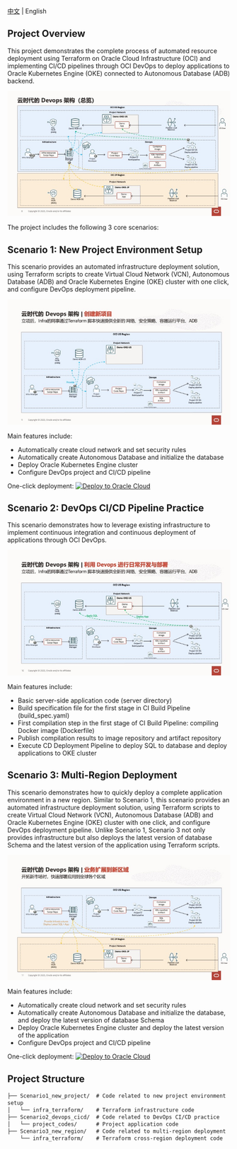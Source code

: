 [中文](README.md) | English

## Project Overview

This project demonstrates the complete process of automated resource deployment using Terraform on Oracle Cloud Infrastructure (OCI) and implementing CI/CD pipelines through OCI DevOps to deploy applications to Oracle Kubernetes Engine (OKE) connected to Autonomous Database (ADB) backend.

![Solution Architecture](README.assets/solution.jpeg)

The project includes the following 3 core scenarios:

## Scenario 1: New Project Environment Setup

This scenario provides an automated infrastructure deployment solution, using Terraform scripts to create Virtual Cloud Network (VCN), Autonomous Database (ADB) and Oracle Kubernetes Engine (OKE) cluster with one click, and configure DevOps deployment pipeline.

![Scenario1_new_project](README.assets/Scenario1_new_project.jpeg)

Main features include:
- Automatically create cloud network and set security rules
- Automatically create Autonomous Database and initialize the database
- Deploy Oracle Kubernetes Engine cluster
- Configure DevOps project and CI/CD pipeline

One-click deployment:
[![Deploy to Oracle Cloud](https://oci-resourcemanager-plugin.plugins.oci.oraclecloud.com/latest/deploy-to-oracle-cloud.svg)](https://cloud.oracle.com/resourcemanager/stacks/create?zipUrl=https://github.com/WilburOracle/DevOps-OKE-ADB-Demo/releases/download/0.0.2/Scenario1_new_project.zip)

## Scenario 2: DevOps CI/CD Pipeline Practice

This scenario demonstrates how to leverage existing infrastructure to implement continuous integration and continuous deployment of applications through OCI DevOps.

![Scenario2_devops_cicd](README.assets/Scenario2_devops_cicd.jpeg)

Main features include:
- Basic server-side application code (server directory)
- Build specification file for the first stage in CI Build Pipeline (build_spec.yaml)
- First compilation step in the first stage of CI Build Pipeline: compiling Docker image (Dockerfile)
- Publish compilation results to image repository and artifact repository
- Execute CD Deployment Pipeline to deploy SQL to database and deploy applications to OKE cluster

## Scenario 3: Multi-Region Deployment

This scenario demonstrates how to quickly deploy a complete application environment in a new region.
Similar to Scenario 1, this scenario provides an automated infrastructure deployment solution, using Terraform scripts to create Virtual Cloud Network (VCN), Autonomous Database (ADB) and Oracle Kubernetes Engine (OKE) cluster with one click, and configure DevOps deployment pipeline.
Unlike Scenario 1, Scenario 3 not only provides infrastructure but also deploys the latest version of database Schema and the latest version of the application using Terraform scripts.

![Scenario3_new_region](README.assets/Scenario3_new_region.jpeg)

Main features include:
- Automatically create cloud network and set security rules
- Automatically create Autonomous Database and initialize the database, and deploy the latest version of database Schema
- Deploy Oracle Kubernetes Engine cluster and deploy the latest version of the application
- Configure DevOps project and CI/CD pipeline

One-click deployment:
[![Deploy to Oracle Cloud](https://oci-resourcemanager-plugin.plugins.oci.oraclecloud.com/latest/deploy-to-oracle-cloud.svg)](https://cloud.oracle.com/resourcemanager/stacks/create?zipUrl=https://github.com/WilburOracle/DevOps-OKE-ADB-Demo/releases/download/0.0.2/Scenario3_new_region.zip)

## Project Structure

```
├── Scenario1_new_project/  # Code related to new project environment setup
│   └── infra_terraform/    # Terraform infrastructure code
├── Scenario2_devops_cicd/  # Code related to DevOps CI/CD practice
│   └── project_codes/      # Project application code
├── Scenario3_new_region/   # Code related to multi-region deployment
    └── infra_terraform/    # Terraform cross-region deployment code
```